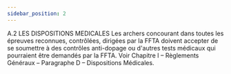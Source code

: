 ```yaml
---
sidebar_position: 2
---
```


A.2 LES DISPOSITIONS MEDICALES
Les archers concourant dans toutes les épreuves reconnues, contrôlées, dirigées par la FFTA doivent
accepter de se soumettre à des contrôles anti-dopage ou d'autres tests médicaux qui pourraient être
demandés par la FFTA. Voir Chapitre I – Règlements Généraux – Paragraphe D – Dispositions Médicales.
